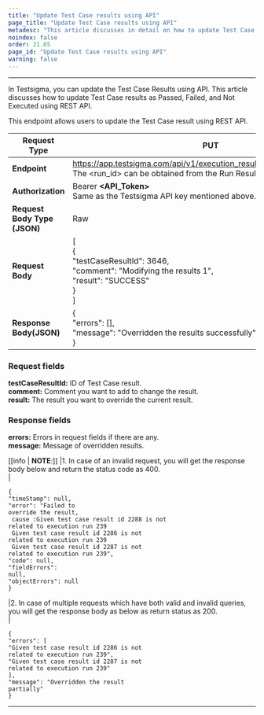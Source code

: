 ```yaml
---
title: "Update Test Case results using API"
page_title: "Update Test Case results using API"
metadesc: "This article discusses in detail on how to update Test Case results as Passed, Failed, and Not Executed using API using REST API in Testsigma."
noindex: false
order: 21.65
page_id: "Update Test Case results using API"
warning: false
---
```


---

In Testsigma, you can update the Test Case Results using API. This article discusses how to update Test Case results as Passed, Failed, and Not Executed using REST API.


This endpoint allows users to update the Test Case result using REST API.


|**Request Type**|**PUT**|
|---|---|
|**Endpoint**|https://app.testsigma.com/api/v1/execution_results/&lt;run_id&gt;/override<br> The &lt;run_id&gt; can be obtained from the Run Results.|
|**Authorization**|Bearer **<API\_Token>**<br>Same as the Testsigma API key mentioned above.|
|**Request Body Type (JSON)**|Raw|
|**Request Body**|[<br>{<br>"testCaseResultId": 3646,<br>"comment": "Modifying the results 1",<br>"result": "SUCCESS"<br>}<br>]<br>|
|**Response Body(JSON)**|{<br>"errors": [],<br>"message": "Overridden the results successfully"<br>}|


### **Request fields**
**testCaseResultId:** ID of Test Case result.<br>
**comment:** Comment you want to add to change the result.<br> 
**result:** The result you want to override the current result.<br> 


### **Response fields**
**errors:** Errors in request fields if there are any.<br> 
**message:** Message of overridden results.<br> 



[[info | **NOTE**:]]
|1. In case of an invalid request, you will get the response body below and return the status code as 400.<br>
|<pre><code>{<br>"timeStamp": null,<br>"error": "Failed to override the result, <br> cause :Given test case result id 2288 is not related to execution run 239 <br> Given test case result id 2286 is not related to execution run 239 <br> Given test case result id 2287 is not related to execution run 239",<br>"code": null,<br>"fieldErrors": null,<br>"objectErrors": null<br>}</code></pre>
|2. In case of multiple requests which have both valid and invalid queries, you will get the response body as below as return status as 200.<br>
|<pre><code>{<br>"errors": [<br>"Given test case result id 2286 is not related to execution run 239",<br>"Given test case result id 2287 is not related to execution run 239"<br>],<br>"message": "Overridden the result partially"<br>}</code></pre>



---